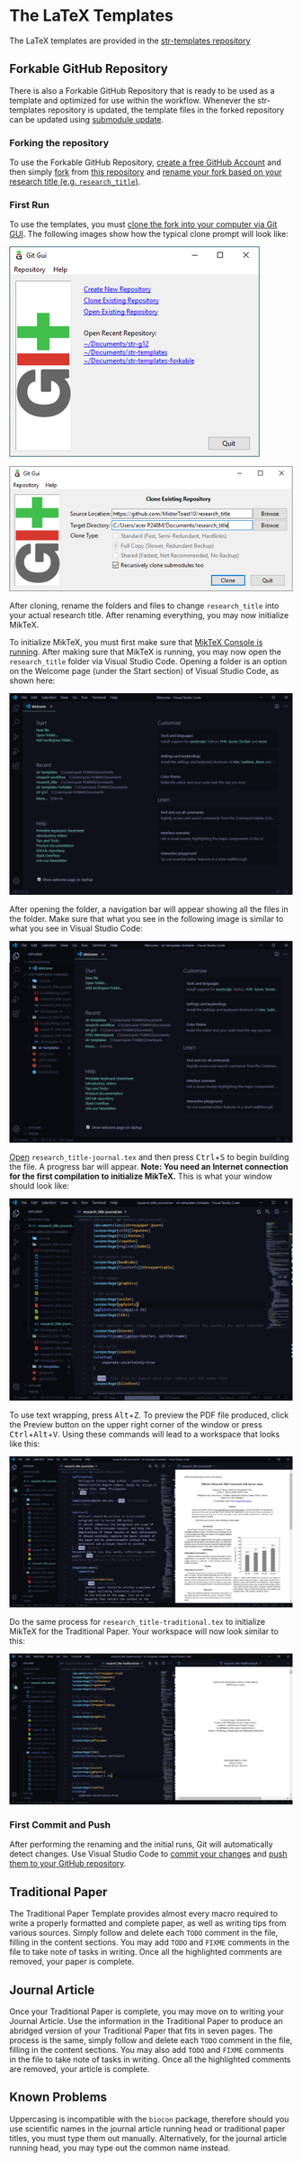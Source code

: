 # The LaTeX Templates
The LaTeX templates are provided in the [str-templates repository](https://github.com/MasterToast10/str-templates)
## Forkable GitHub Repository 
There is also a Forkable GitHub Repository that is ready to be used as a template and optimized for use within the workflow.
Whenever the str-templates repository is updated, the template files in the forked repository can be updated using [submodule update](https://git-scm.com/docs/git-submodule).
### Forking the repository
To use the Forkable GitHub Repository, [create a free GitHub Account](https://github.com/join) and then simply [fork](https://help.github.com/en/github/getting-started-with-github/fork-a-repo) from [this repository](https://github.com/MasterToast10/str-templates-forkable) and [rename your fork based on your research title (e.g. `research_title`)](https://help.github.com/en/github/administering-a-repository/renaming-a-repository).
### First Run
To use the templates, you must [clone the fork into your computer via Git GUI](https://code.tutsplus.com/tutorials/git-on-windows-for-newbs--net-25847).
The following images show how the typical clone prompt will look like:

![Screenshot](img/git_intro-screencap.PNG)

![Screenshot](img/git_clone-screencap.PNG)

After cloning, rename the folders and files to change `research_title` into your actual research title.
After renaming everything, you may now initialize MikTeX.

To initialize MikTeX, you must first make sure that [MikTeX Console is running](https://miktex.org/howto/miktex-console).
After making sure that MikTeX is running, you may now open the `research_title` folder via Visual Studio Code.
Opening a folder is an option on the Welcome page (under the Start section) of Visual Studio Code, as shown here:

![Screenshot](img/vscode_welcome-screencap.PNG)

After opening the folder, a navigation bar will appear showing all the files in the folder.
Make sure that what you see in the following image is similar to what you see in Visual Studio Code:

![Screenshot](img/vscode_opened-screencap.PNG)

[Open]((https://code.visualstudio.com/Docs/editor/editingevolved)) `research_title-journal.tex` and then press <kbd>Ctrl</kbd>+<kbd>S</kbd> to begin building the file.
A progress bar will appear.
**Note: You need an Internet connection for the first compilation to initialize MikTeX.**
This is what your window should look like:

![Screenshot](img/vscode_building-screencap.PNG)

To use text wrapping, press <kbd>Alt</kbd>+<kbd>Z</kbd>. 
To preview the PDF file produced, click the Preview button on the upper right corner of the window or press <kbd>Ctrl</kbd>+<kbd>Alt</kbd>+<kbd>V</kbd>.
Using these commands will lead to a workspace that looks like this:

![Screenshot](img/vscode_typical-screeencap.PNG)

Do the same process for `research_title-traditional.tex` to initialize MikTeX for the Traditional Paper.
Your workspace will now look similar to this:

![Screenshot](img/vscode_atypical-screeencap.PNG)

### First Commit and Push
After performing the renaming and the initial runs, Git will automatically detect changes.
Use Visual Studio Code to [commit your changes](https://code.visualstudio.com/docs/editor/versioncontrol#_commit) and [push them to your GitHub repository](https://code.visualstudio.com/docs/editor/versioncontrol#_git-status-bar-actions).

## Traditional Paper
The Traditional Paper Template provides almost every macro required to write a properly formatted and complete paper, as well as writing tips from various sources. 
Simply follow and delete each `TODO` comment in the file, filling in the content sections.
You may add `TODO` and `FIXME` comments in the file to take note of tasks in writing.
Once all the highlighted comments are removed, your paper is complete.

## Journal Article
Once your Traditional Paper is complete, you may move on to writing your Journal Article.
Use the information in the Traditional Paper to produce an abridged version of your Traditional Paper that fits in seven pages.
The process is the same, simply follow and delete each `TODO` comment in the file, filling in the content sections.
You may also add `TODO` and `FIXME` comments in the file to take note of tasks in writing.
Once all the highlighted comments are removed, your article is complete.

## Known Problems
Uppercasing is incompatible with the `biocon` package, therefore should you use scientific names in the journal article running head or traditional paper titles, you must type them out manually.
Alternatively, for the journal article running head, you may type out the common name instead.